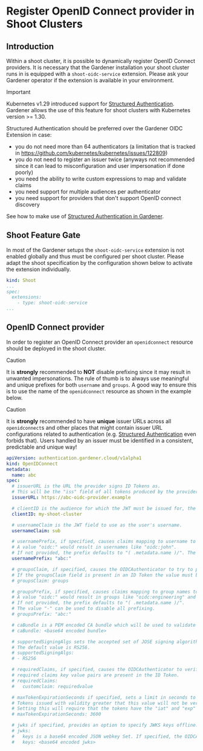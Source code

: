 # Register OpenID Connect provider in Shoot Clusters

## Introduction
Within a shoot cluster, it is possible to dynamically register OpenID Connect providers. It is necessary that the Gardener installation your shoot cluster runs in is equipped with a `shoot-oidc-service` extension. Please ask your Gardener operator if the extension is available in your environment.

> [!IMPORTANT]
> Kubernetes v1.29 introduced support for [Structured Authentication](https://kubernetes.io/blog/2024/04/25/structured-authentication-moves-to-beta/).
> Gardener allows the use of this feature for shoot clusters with Kubernetes version >= 1.30.
> 
> Structured Authentication should be preferred over the Gardener OIDC Extension in case:
>  - you do not need more than 64 authenticators (a limitation that is tracked in https://github.com/kubernetes/kubernetes/issues/122809)
>  - you do not need to register an issuer twice (anyways not recommended since it can lead to misconfiguration and user impersonation if done poorly)
>  - you need the ability to write custom expressions to map and validate claims
>  - you need support for multiple audiences per authenticator
>  - you need support for providers that don't support OpenID connect discovery
> 
> See how to make use of [Structured Authentication in Gardener](https://gardener.cloud/docs/gardener/shoot/shoot_access/#structured-authentication).

## Shoot Feature Gate

In most of the Gardener setups the `shoot-oidc-service` extension is not enabled globally and thus must be configured per shoot cluster. Please adapt the shoot specification by the configuration shown below to activate the extension individually.

```yaml
kind: Shoot
...
spec:
  extensions:
    - type: shoot-oidc-service
...
```

## OpenID Connect provider

In order to register an OpenID Connect provider an `openidconnect` resource should be deployed in the shoot cluster.

> [!CAUTION]
> It is **strongly** recommended to **NOT** disable prefixing since it may result in unwanted impersonations. 
> The rule of thumb is to always use meaningful and unique prefixes for both `username` and `groups`.
> A good way to ensure this is to use the name of the `openidconnect` resource as shown in the example below.

> [!CAUTION]
> It is **strongly** recommended to have **unique** issuer URLs across all `openidconnect`s and other places that might contain issuer URL configurations related to authentication (e.g. [Structured Authentication](https://kubernetes.io/docs/reference/access-authn-authz/authentication/#using-authentication-configuration) even forbids that).
> Users handled by an issuer must be identified in a consistent, predictable and unique way!

```yaml
apiVersion: authentication.gardener.cloud/v1alpha1
kind: OpenIDConnect
metadata:
  name: abc
spec:
  # issuerURL is the URL the provider signs ID Tokens as.
  # This will be the "iss" field of all tokens produced by the provider and is used for configuration discovery.
  issuerURL: https://abc-oidc-provider.example

  # clientID is the audience for which the JWT must be issued for, the "aud" field.
  clientID: my-shoot-cluster

  # usernameClaim is the JWT field to use as the user's username.
  usernameClaim: sub

  # usernamePrefix, if specified, causes claims mapping to username to be prefix with the provided value.
  # A value "oidc:" would result in usernames like "oidc:john".
  # If not provided, the prefix defaults to "( .metadata.name )/". The value "-" can be used to disable all prefixing.
  usernamePrefix: "abc:"

  # groupsClaim, if specified, causes the OIDCAuthenticator to try to populate the user's groups with an ID Token field.
  # If the groupsClaim field is present in an ID Token the value must be a string or list of strings.
  # groupsClaim: groups

  # groupsPrefix, if specified, causes claims mapping to group names to be prefixed with the value.
  # A value "oidc:" would result in groups like "oidc:engineering" and "oidc:marketing".
  # If not provided, the prefix defaults to "( .metadata.name )/".
  # The value "-" can be used to disable all prefixing.
  # groupsPrefix: "abc:"

  # caBundle is a PEM encoded CA bundle which will be used to validate the OpenID server's certificate. If unspecified, system's trusted certificates are used.
  # caBundle: <base64 encoded bundle>

  # supportedSigningAlgs sets the accepted set of JOSE signing algorithms that can be used by the provider to sign tokens.
  # The default value is RS256.
  # supportedSigningAlgs:
  # - RS256

  # requiredClaims, if specified, causes the OIDCAuthenticator to verify that all the
  # required claims key value pairs are present in the ID Token.
  # requiredClaims:
  #   customclaim: requiredvalue

  # maxTokenExpirationSeconds if specified, sets a limit in seconds to the maximum validity duration of a token.
  # Tokens issued with validity greater that this value will not be verified.
  # Setting this will require that the tokens have the "iat" and "exp" claims.
  # maxTokenExpirationSeconds: 3600

  # jwks if specified, provides an option to specify JWKS keys offline.
  # jwks:
  #   keys is a base64 encoded JSON webkey Set. If specified, the OIDCAuthenticator skips the request to the issuer's jwks_uri endpoint to retrieve the keys.
  #   keys: <base64 encoded jwks>
```
